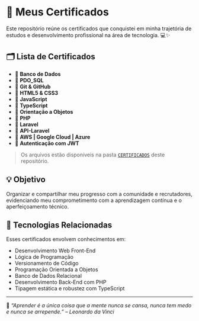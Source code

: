 # 📜 Meus Certificados

Este repositório reúne os certificados que conquistei em minha trajetória de estudos e desenvolvimento profissional na área de tecnologia. 💻✨

## 🗂️ Lista de Certificados

- 📄 **Banco de Dados**
- 📄 **PDO_SQL**
- 📄 **Git & GitHub**
- 📄 **HTML5 & CSS3**
- 📄 **JavaScript**
- 📄 **TypeScript**
- 📄 **Orientação a Objetos**
- 📄 **PHP**
- 📄 **Laravel**
- 📄 **API-Laravel**
- 📄 **AWS | Google Cloud | Azure**
- 📄 **Autenticação com JWT**


> Os arquivos estão disponíveis na pasta [`CERTIFICADOS`](./CERTIFICADOS) deste repositório.

## 💡 Objetivo

Organizar e compartilhar meu progresso com a comunidade e recrutadores, evidenciando meu comprometimento com a aprendizagem contínua e o aperfeiçoamento técnico.

## 🚀 Tecnologias Relacionadas

Esses certificados envolvem conhecimentos em:

- Desenvolvimento Web Front-End
- Lógica de Programação
- Versionamento de Código
- Programação Orientada a Objetos
- Banco de Dados Relacional
- Desenvolvimento Back-End com PHP
- Tipagem estática e robustez com TypeScript

---

🎯 _“Aprender é a única coisa que a mente nunca se cansa, nunca tem medo e nunca se arrepende.” – Leonardo da Vinci_
